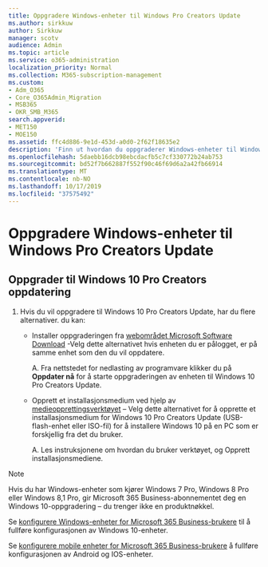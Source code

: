 ```yaml
---
title: Oppgradere Windows-enheter til Windows Pro Creators Update
ms.author: sirkkuw
author: Sirkkuw
manager: scotv
audience: Admin
ms.topic: article
ms.service: o365-administration
localization_priority: Normal
ms.collection: M365-subscription-management
ms.custom:
- Adm_O365
- Core_O365Admin_Migration
- MSB365
- OKR_SMB_M365
search.appverid:
- MET150
- MOE150
ms.assetid: ffc4d886-9e1d-453d-a0d0-2f62f18635e2
description: 'Finn ut hvordan du oppgraderer Windows-enheter til Windows 10 Pro Creators Update. '
ms.openlocfilehash: 5daebb16dcb98ebcdacfb5c7cf330772b24ab753
ms.sourcegitcommit: bd52f7b662887f552f90c46f69d6a2a42fb66914
ms.translationtype: MT
ms.contentlocale: nb-NO
ms.lasthandoff: 10/17/2019
ms.locfileid: "37575492"
---
```

# <a name="upgrade-windows-devices-to-windows-pro-creators-update"></a>Oppgradere Windows-enheter til Windows Pro Creators Update

## <a name="upgrade-to-windows-10-pro-creators-update"></a>Oppgrader til Windows 10 Pro Creators oppdatering
  
1. Hvis du vil oppgradere til Windows 10 Pro Creators Update, har du flere alternativer. du kan:
    
    - Installer oppgraderingen fra [webområdet Microsoft Software Download](https://go.microsoft.com/fwlink/?LinkID=836951 ) -Velg dette alternativet hvis enheten du er pålogget, er på samme enhet som den du vil oppdatere.
    
      A. Fra nettstedet for nedlasting av programvare klikker du på **Oppdater nå** for å starte oppgraderingen av enheten til Windows 10 Pro Creators Update. 
    
     - Opprett et installasjonsmedium ved hjelp av [medieopprettingsverktøyet](https://go.microsoft.com/fwlink/?LinkID=836960) – Velg dette alternativet for å opprette et installasjonsmedium for Windows 10 Pro Creators Update (USB-flash-enhet eller ISO-fil) for å installere Windows 10 på en PC som er forskjellig fra det du bruker.
    
        A. Les instruksjonene om hvordan du bruker verktøyet, og Opprett installasjonsmediene. 

> [!Note]
> Hvis du har Windows-enheter som kjører Windows 7 Pro, Windows 8 Pro eller Windows 8,1 Pro, gir Microsoft 365 Business-abonnementet deg en Windows 10-oppgradering – du trenger ikke en produktnøkkel.
    
Se [konfigurere Windows-enheter for Microsoft 365 Business-brukere](set-up-windows-devices.md) til å fullføre konfigurasjonen av Windows 10-enheter. 
  
Se [konfigurere mobile enheter for Microsoft 365 Business-brukere](set-up-mobile-devices.md) å fullføre konfigurasjonen av Android og IOS-enheter. 
  
